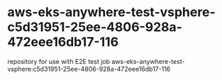 # aws-eks-anywhere-test-vsphere-c5d31951-25ee-4806-928a-472eee16db17-116
repository for use with E2E test job aws-eks-anywhere-test-vsphere:c5d31951-25ee-4806-928a-472eee16db17-116
